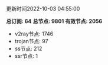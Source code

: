 更新时间2022-10-03 04:55:00

**总订阅: 64**
**总节点: 9801**
**有效节点: 2056**
- v2ray节点: 1746
- trojan节点: 97
- ss节点: 212
- ssr节点: 1
